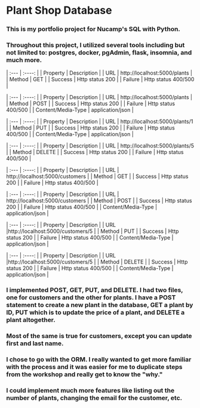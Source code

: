 # Plant Shop Database
### This is my portfolio project for Nucamp's SQL with Python.
### Throughout this project, I utilized several tools including but not limited to: postgres, docker, pgAdmin, flask, insomnia, and much more.

| :---               |                           :----: |
| Property           |                      Description |
| URL                |     http://localhost:5000/plants |
| Method             |                              GET |
| Success            |                  Http status 200 |
| Failure            |              Http status 400/500 |


| :---               |                           :----: |
| Property           |                      Description |
| URL                |     http://localhost:5000/plants |
| Method             |                             POST |
| Success            |                  Http status 200 |
| Failure            |              Http status 400/500 |
| Content/Media-Type |                 application/json |


| :---               |                           :----: |
| Property           |                      Description |
| URL                |   http://localhost:5000/plants/1 |
| Method             |                              PUT |
| Success            |                  Http status 200 |
| Failure            |              Http status 400/500 |
| Content/Media-Type |                 application/json |


| :---               |                           :----: |
| Property           |                      Description |
| URL                |   http://localhost:5000/plants/5 |
| Method             |                           DELETE |
| Success            |                  Http status 200 |
| Failure            |              Http status 400/500 |


| :---               |                           :----: |
| Property           |                      Description |
| URL                |  http://localhost:5000/customers |
| Method             |                              GET |
| Success            |                  Http status 200 |
| Failure            |              Http status 400/500 |


| :---               |                           :----: |
| Property           |                      Description |
| URL                |  http://localhost:5000/customers |
| Method             |                             POST |
| Success            |                  Http status 200 |
| Failure            |              Http status 400/500 |
| Content/Media-Type |                 application/json |

| :---               |                           :----: |
| Property           |                      Description |
| URL                |http://localhost:5000/customers/5 |
| Method             |                              PUT |
| Success            |                  Http status 200 |
| Failure            |              Http status 400/500 |
| Content/Media-Type |                 application/json |

| :---               |                           :----: |
| Property           |                      Description |
| URL                |http://localhost:5000/customers/5 |
| Method             |                           DELETE |
| Success            |                  Http status 200 |
| Failure            |              Http status 400/500 |
| Content/Media-Type |                 application/json |

### I implemented POST, GET, PUT, and DELETE. I had two files, one for customers and the other for plants. I have a POST statement to create a new plant in the database, GET a plant by ID, PUT which is to update the price of a plant, and DELETE a plant altogether.

### Most of the same is true for customers, except you can update first and last name.

### I chose to go with the ORM. I really wanted to get more familiar with the process and it was easier for me to duplicate steps from the workshop and really get to know the "why."

### I could implement much more features like listing out the number of plants, changing the email for the customer, etc.